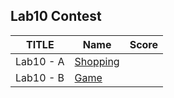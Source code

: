 ## Lab10 Contest

| TITLE     | Name           | Score |
| --------- | -------------- | ----- |
| Lab10 - A | [Shopping](A/) |       |
| Lab10 - B | [Game](B/)     |       |

